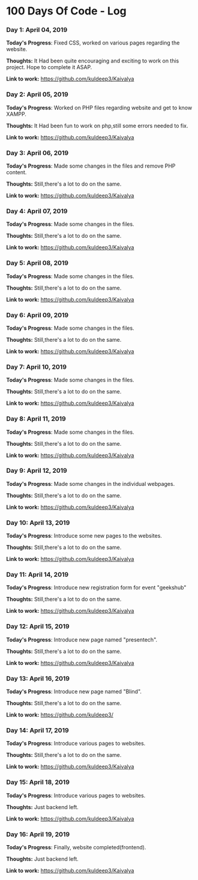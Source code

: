# 100 Days Of Code - Log

### Day 1: April 04, 2019

**Today's Progress**: Fixed CSS, worked on various pages regarding the website.

**Thoughts:** It Had been quite encouraging and exciting to work on this project. Hope to complete it ASAP.

**Link to work:** https://github.com/kuldeep3/Kaivalya

### Day 2: April 05, 2019

**Today's Progress**: Worked on PHP files regarding website and get to know XAMPP.

**Thoughts:** It Had been fun to work on php,still some errors needed to fix.

**Link to work:** https://github.com/kuldeep3/Kaivalya

### Day 3: April 06, 2019

**Today's Progress**: Made some changes in the files and remove PHP content.

**Thoughts:** Still,there's a lot to do on the same.

**Link to work:** https://github.com/kuldeep3/Kaivalya

### Day 4: April 07, 2019

**Today's Progress**: Made some changes in the files.

**Thoughts:** Still,there's a lot to do on the same.

**Link to work:** https://github.com/kuldeep3/Kaivalya

### Day 5: April 08, 2019

**Today's Progress**: Made some changes in the files.

**Thoughts:** Still,there's a lot to do on the same.

**Link to work:** https://github.com/kuldeep3/Kaivalya

### Day 6: April 09, 2019

**Today's Progress**: Made some changes in the files.

**Thoughts:** Still,there's a lot to do on the same.

**Link to work:** https://github.com/kuldeep3/Kaivalya

### Day 7: April 10, 2019

**Today's Progress**: Made some changes in the files.

**Thoughts:** Still,there's a lot to do on the same.

**Link to work:** https://github.com/kuldeep3/Kaivalya

### Day 8: April 11, 2019

**Today's Progress**: Made some changes in the files.

**Thoughts:** Still,there's a lot to do on the same.

**Link to work:** https://github.com/kuldeep3/Kaivalya

### Day 9: April 12, 2019

**Today's Progress**: Made some changes in the individual webpages.

**Thoughts:** Still,there's a lot to do on the same.

**Link to work:** https://github.com/kuldeep3/Kaivalya

### Day 10: April 13, 2019

**Today's Progress**: Introduce some new pages to the websites.

**Thoughts:** Still,there's a lot to do on the same.

**Link to work:** https://github.com/kuldeep3/Kaivalya

### Day 11: April 14, 2019

**Today's Progress**: Introduce new registration form for event "geekshub"

**Thoughts:** Still,there's a lot to do on the same.

**Link to work:** https://github.com/kuldeep3/Kaivalya

### Day 12: April 15, 2019

**Today's Progress**: Introduce new page named "presentech".

**Thoughts:** Still,there's a lot to do on the same.

**Link to work:** https://github.com/kuldeep3/Kaivalya

### Day 13: April 16, 2019

**Today's Progress**: Introduce new page named "Blind".

**Thoughts:** Still,there's a lot to do on the same.

**Link to work:** https://github.com/kuldeep3/

### Day 14: April 17, 2019

**Today's Progress**: Introduce various pages to websites.

**Thoughts:** Still,there's a lot to do on the same.

**Link to work:** https://github.com/kuldeep3/Kaivalya

### Day 15: April 18, 2019

**Today's Progress**: Introduce various pages to websites.

**Thoughts:** Just backend left.

**Link to work:** https://github.com/kuldeep3/Kaivalya

### Day 16: April 19, 2019

**Today's Progress**: Finally, website completed(frontend).

**Thoughts:** Just backend left.

**Link to work:** https://github.com/kuldeep3/Kaivalya



